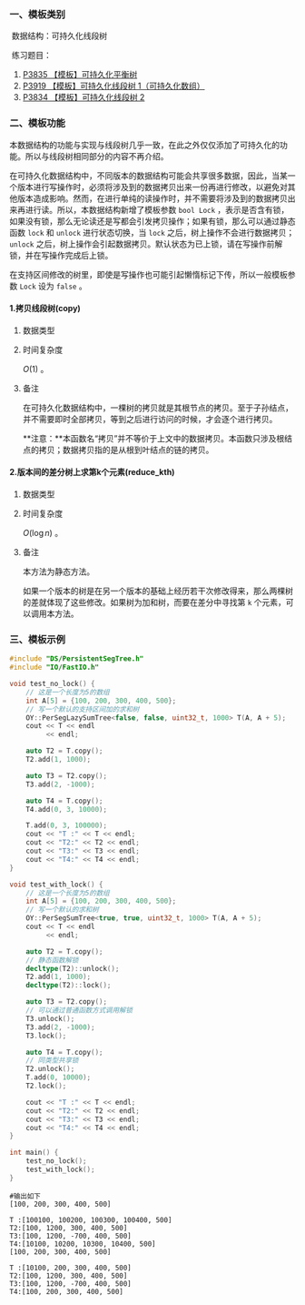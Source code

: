 ### 一、模板类别

​	数据结构：可持久化线段树

​	练习题目：

1. [P3835 【模板】可持久化平衡树](https://www.luogu.com.cn/problem/P3835)
2. [P3919 【模板】可持久化线段树 1（可持久化数组）](https://www.luogu.com.cn/problem/P3919)
3. [P3834 【模板】可持久化线段树 2](https://www.luogu.com.cn/problem/P3834)

### 二、模板功能

​		本数据结构的功能与实现与线段树几乎一致，在此之外仅仅添加了可持久化的功能。所以与线段树相同部分的内容不再介绍。

​		在可持久化数据结构中，不同版本的数据结构可能会共享很多数据，因此，当某一个版本进行写操作时，必须将涉及到的数据拷贝出来一份再进行修改，以避免对其他版本造成影响。然而，在进行单纯的读操作时，并不需要将涉及到的数据拷贝出来再进行读。所以，本数据结构新增了模板参数 `bool Lock` ，表示是否含有锁，如果没有锁，那么无论读还是写都会引发拷贝操作；如果有锁，那么可以通过静态函数 `lock` 和 `unlock` 进行状态切换，当 `lock` 之后，树上操作不会进行数据拷贝； `unlock` 之后，树上操作会引起数据拷贝。默认状态为已上锁，请在写操作前解锁，并在写操作完成后上锁。

​		在支持区间修改的树里，即使是写操作也可能引起懒惰标记下传，所以一般模板参数 `Lock` 设为 `false` 。

#### 1.拷贝线段树(copy)

1. 数据类型

2. 时间复杂度

    $O(1)$ 。

3. 备注

   在可持久化数据结构中，一棵树的拷贝就是其根节点的拷贝。至于子孙结点，并不需要即时全部拷贝，等到之后进行访问的时候，才会逐个进行拷贝。

   **注意：**本函数名“拷贝”并不等价于上文中的数据拷贝。本函数只涉及根结点的拷贝；数据拷贝指的是从根到叶结点的链的拷贝。

#### 2.版本间的差分树上求第k个元素(reduce_kth)

1. 数据类型

2. 时间复杂度

    $O(\log n)$ 。

3. 备注

   本方法为静态方法。

   如果一个版本的树是在另一个版本的基础上经历若干次修改得来，那么两棵树的差就体现了这些修改。如果树为加和树，而要在差分中寻找第 `k` 个元素，可以调用本方法。
   

### 三、模板示例

```c++
#include "DS/PersistentSegTree.h"
#include "IO/FastIO.h"

void test_no_lock() {
    // 这是一个长度为5的数组
    int A[5] = {100, 200, 300, 400, 500};
    // 写一个默认的支持区间加的求和树
    OY::PerSegLazySumTree<false, false, uint32_t, 1000> T(A, A + 5);
    cout << T << endl
         << endl;

    auto T2 = T.copy();
    T2.add(1, 1000);

    auto T3 = T2.copy();
    T3.add(2, -1000);

    auto T4 = T.copy();
    T4.add(0, 3, 10000);

    T.add(0, 3, 100000);
    cout << "T :" << T << endl;
    cout << "T2:" << T2 << endl;
    cout << "T3:" << T3 << endl;
    cout << "T4:" << T4 << endl;
}

void test_with_lock() {
    // 这是一个长度为5的数组
    int A[5] = {100, 200, 300, 400, 500};
    // 写一个默认的求和树
    OY::PerSegSumTree<true, true, uint32_t, 1000> T(A, A + 5);
    cout << T << endl
         << endl;

    auto T2 = T.copy();
    // 静态函数解锁
    decltype(T2)::unlock();
    T2.add(1, 1000);
    decltype(T2)::lock();

    auto T3 = T2.copy();
    // 可以通过普通函数方式调用解锁
    T3.unlock();
    T3.add(2, -1000);
    T3.lock();

    auto T4 = T.copy();
    // 同类型共享锁
    T2.unlock();
    T.add(0, 10000);
    T2.lock();

    cout << "T :" << T << endl;
    cout << "T2:" << T2 << endl;
    cout << "T3:" << T3 << endl;
    cout << "T4:" << T4 << endl;
}

int main() {
    test_no_lock();
    test_with_lock();
}
```

```
#输出如下
[100, 200, 300, 400, 500]

T :[100100, 100200, 100300, 100400, 500]
T2:[100, 1200, 300, 400, 500]
T3:[100, 1200, -700, 400, 500]
T4:[10100, 10200, 10300, 10400, 500]
[100, 200, 300, 400, 500]

T :[10100, 200, 300, 400, 500]
T2:[100, 1200, 300, 400, 500]
T3:[100, 1200, -700, 400, 500]
T4:[100, 200, 300, 400, 500]

```


